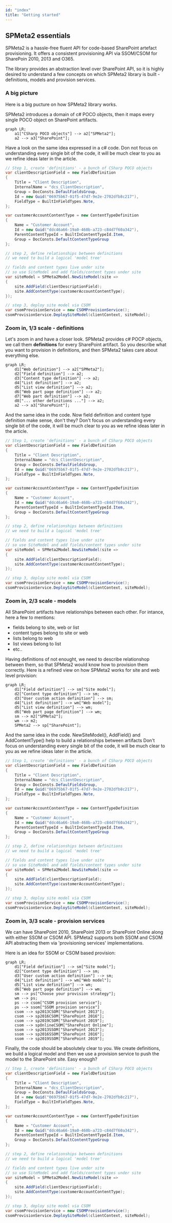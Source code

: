 ```yaml
---
id: "index"
title: "Getting started"
---
```


## SPMeta2 essentials

SPMeta2 is a hassle-free fluent API for code-based SharePoint artefact provisioning.
It offers a consistent provisioning API via SSOM/CSOM for SharePoin 2010, 2013 and O365.

The library provides an abstraction level over SharePoint API, so it is highly desired to understand a few concepts on which SPMeta2 library is built - definitions, models and provision services.

### A big picture
Here is a big pucture on how SPMeta2 library works.

SPMeta2 introduces a domain of c# POCO objects, then it maps every single POCO object on SharePoint artifacts.

```mermaid
graph LR;
    a1["CSharp POCO objects"] --> a2["SPMeta2"];
    a2 --> a3["SharePoint"];
```

Have a look on the same idea expressed in a c# code. 
Don not focus on understanding every single bit of the code, it will be much clear to you as we refine ideas later in the article.

```cs
// Step 1, create 'definitions' - a bunch of CSharp POCO objects 
var clientDescriptionField = new FieldDefinition
{
    Title = "Client Description",
    InternalName = "dcs_ClientDescription",
    Group = DocConsts.DefaulFieldsGroup,
    Id = new Guid("06975b67-01f5-47d7-9e2e-2702dfb8c217"),
    FieldType = BuiltInFieldTypes.Note,
};

var customerAccountContentType = new ContentTypeDefinition
{
    Name = "Customer Account",
    Id = new Guid("ddc46a66-19a0-460b-a723-c84d7f60a342"),
    ParentContentTypeId = BuiltInContentTypeId.Item,
    Group = DocConsts.DefaultContentTypeGroup
};

// step 2, define relationships between definitions
// we need to build a logical 'model tree'

// fields and content types live under site
// so use SiteModel and add fields/content types under site
var siteModel = SPMeta2Model.NewSiteModel(site =>
{
    site.AddField(clientDescriptionField);
    site.AddContentType(customerAccountContentType);
});

// step 3, deploy site model via CSOM
var csomProvisionService = new CSOMProvisionService();
csomProvisionService.DeploySiteModel(clientContext, siteModel);

```

### Zoom in, 1/3 scale - definitions

Let's zoom in and have a closer look.
SPMeta2 provides c# POCP objects, we call them **definitions** for every SharePoint artifact.
So you describe what you want to provision in definitions, and then SPMeta2 takes care about everything else.

```mermaid
graph LR;
    d1["Web definition"] --> a2["SPMeta2"];
    d2["Field definition"] --> a2;
    d3["Content type definition"] --> a2;
    d4["List definition"] --> a2;
    d5["List view definition"] --> a2;
    d6["Web part page definition"] --> a2;
    d7["Web part definition"] --> a2;
    d8["... other definitions ..."] --> a2;
    a2 --> a3["SharePoint"];
```

And the same idea in the code. Now field definition and content type definition make sense, don't they?
Don't focus on understanding every single bit of the code, it will be much clear to you as we refine ideas later in the article.

```cs
// Step 1, create 'definitions' - a bunch of CSharp POCO objects 
var clientDescriptionField = new FieldDefinition
{
    Title = "Client Description",
    InternalName = "dcs_ClientDescription",
    Group = DocConsts.DefaulFieldsGroup,
    Id = new Guid("06975b67-01f5-47d7-9e2e-2702dfb8c217"),
    FieldType = BuiltInFieldTypes.Note,
};

var customerAccountContentType = new ContentTypeDefinition
{
    Name = "Customer Account",
    Id = new Guid("ddc46a66-19a0-460b-a723-c84d7f60a342"),
    ParentContentTypeId = BuiltInContentTypeId.Item,
    Group = DocConsts.DefaultContentTypeGroup
};

// step 2, define relationships between definitions
// we need to build a logical 'model tree'

// fields and content types live under site
// so use SiteModel and add fields/content types under site
var siteModel = SPMeta2Model.NewSiteModel(site =>
{
    site.AddField(clientDescriptionField);
    site.AddContentType(customerAccountContentType);
});

// step 3, deploy site model via CSOM
var csomProvisionService = new CSOMProvisionService();
csomProvisionService.DeploySiteModel(clientContext, siteModel);

```

### Zoom in, 2/3 scale - models

All SharePoint artifacts have relationships between each other.
For intance, here a few to mentions:

* fields belong to site, web or list
* content types belong to site or web
* lists belong to web
* list views belong to list
* etc..

Having definitions of not enought, we need to describe relationshop between them, so that SPMeta2 would know how to provision them correctly. 
Here is a refined view on how SPMeta2 works for site and web level provision:

```mermaid
graph LR;
    d1["Field definition"] --> sm["Site model"];
    d2["Content type definition"] --> sm;
    d3["User custom action definition"] --> sm;
    d4["List definition"] --> wm["Web model"];
    d5["List view definition"] --> wm;
    d6["Web part page definition"] --> wm;
    sm --> m2["SPMeta2"];
    wm --> m2;
    SPMeta2 --> sp["SharePoint"];
```

And the same idea in the code. NewSiteModel(), AddField() and AddContentType() help to build a relationships between artifacts
Don't focus on understanding every single bit of the code, it will be much clear to you as we refine ideas later in the article.

```cs
// Step 1, create 'definitions' - a bunch of CSharp POCO objects 
var clientDescriptionField = new FieldDefinition
{
    Title = "Client Description",
    InternalName = "dcs_ClientDescription",
    Group = DocConsts.DefaulFieldsGroup,
    Id = new Guid("06975b67-01f5-47d7-9e2e-2702dfb8c217"),
    FieldType = BuiltInFieldTypes.Note,
};

var customerAccountContentType = new ContentTypeDefinition
{
    Name = "Customer Account",
    Id = new Guid("ddc46a66-19a0-460b-a723-c84d7f60a342"),
    ParentContentTypeId = BuiltInContentTypeId.Item,
    Group = DocConsts.DefaultContentTypeGroup
};

// step 2, define relationships between definitions
// we need to build a logical 'model tree'

// fields and content types live under site
// so use SiteModel and add fields/content types under site
var siteModel = SPMeta2Model.NewSiteModel(site =>
{
    site.AddField(clientDescriptionField);
    site.AddContentType(customerAccountContentType);
});

// step 3, deploy site model via CSOM
var csomProvisionService = new CSOMProvisionService();
csomProvisionService.DeploySiteModel(clientContext, siteModel);

```

### Zoom in, 3/3 scale - provision services

We can have SharePoint 2010, SharePoint 2013 or SharePoint Online along with either SSOM or CSOM API.
SPMeta2 supports both SSOM and CSOM API abstracting them via 'provisioning services' implementations.

Here is an idea for SSOM or CSOM based provision:

```mermaid
graph LR;
    d1["Field definition"] --> sm["Site model"];
    d2["Content type definition"] --> sm;
    d3["User custom action definition"] --> sm;
    d4["List definition"] --> wm["Web model"];
    d5["List view definition"] --> wm;
    d6["Web part page definition"] --> wm;
    sm --> ps["Choose your provision strategy"];
    wm --> ps;
    ps --> csom["CSOM provision service"];
    ps --> ssom["SSOM provision service"]
    csom --> sp2013CSOM["SharePoint 2013"];
    csom --> sp2016CSOM["SharePoint 2016"];
    csom --> sp2019CSOM["SharePoint 2019"];
    csom --> spOnlineCSOM["SharePoint Online"];
    ssom --> sp2013SSOM["SharePoint 2013"];
    ssom --> sp2016SSOM["SharePoint 2016"];
    ssom --> sp2019SSOM["SharePoint 2019"];
```

Finally, the code should be absolutely clear to you. We create definitions, we build a logical model and then we use a provision service to push the model to the SharePoint site. Easy enough?

```cs
// Step 1, create 'definitions' - a bunch of CSharp POCO objects 
var clientDescriptionField = new FieldDefinition
{
    Title = "Client Description",
    InternalName = "dcs_ClientDescription",
    Group = DocConsts.DefaulFieldsGroup,
    Id = new Guid("06975b67-01f5-47d7-9e2e-2702dfb8c217"),
    FieldType = BuiltInFieldTypes.Note,
};

var customerAccountContentType = new ContentTypeDefinition
{
    Name = "Customer Account",
    Id = new Guid("ddc46a66-19a0-460b-a723-c84d7f60a342"),
    ParentContentTypeId = BuiltInContentTypeId.Item,
    Group = DocConsts.DefaultContentTypeGroup
};

// step 2, define relationships between definitions
// we need to build a logical 'model tree'

// fields and content types live under site
// so use SiteModel and add fields/content types under site
var siteModel = SPMeta2Model.NewSiteModel(site =>
{
    site.AddField(clientDescriptionField);
    site.AddContentType(customerAccountContentType);
});

// step 3, deploy site model via CSOM
var csomProvisionService = new CSOMProvisionService();
csomProvisionService.DeploySiteModel(clientContext, siteModel);

```